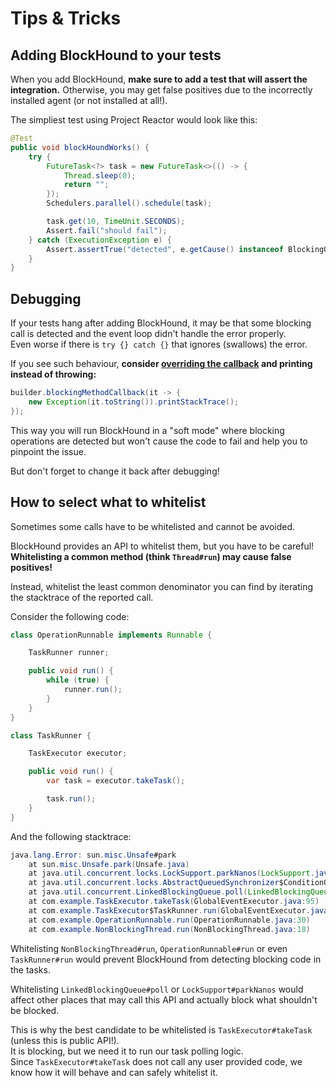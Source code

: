 # Tips & Tricks

## Adding BlockHound to your tests

When you add BlockHound, **make sure to add a test that will assert the integration.**
Otherwise, you may get false positives due to the incorrectly installed agent (or not installed at all!).

The simpliest test using Project Reactor would look like this:
```java
@Test
public void blockHoundWorks() {
    try {
        FutureTask<?> task = new FutureTask<>(() -> {
            Thread.sleep(0);
            return "";
        });
        Schedulers.parallel().schedule(task);

        task.get(10, TimeUnit.SECONDS);
        Assert.fail("should fail");
    } catch (ExecutionException e) {
        Assert.assertTrue("detected", e.getCause() instanceof BlockingOperationError);
    }
}
```

## Debugging

If your tests hang after adding BlockHound, it may be that some blocking call is detected
and the event loop didn't handle the error properly.  
Even worse if there is `try {} catch {}` that ignores (swallows) the error. 

If you see such behaviour, **consider [overriding the callback](customization.md) and printing instead of throwing:**
```java
builder.blockingMethodCallback(it -> {
    new Exception(it.toString()).printStackTrace();
});
```

This way you will run BlockHound in a "soft mode" where blocking operations
are detected but won't cause the code to fail and help you to pinpoint the issue.

But don't forget to change it back after debugging!

## How to select what to whitelist

Sometimes some calls have to be whitelisted and cannot be avoided.

BlockHound provides an API to whitelist them, but you have to be careful!  
**Whitelisting a common method (think `Thread#run`) may cause false positives!**

Instead, whitelist the least common denominator you can find by iterating
the stacktrace of the reported call.

Consider the following code:
```java
class OperationRunnable implements Runnable {

    TaskRunner runner;

    public void run() {
        while (true) {
            runner.run();
        }
    }
}

class TaskRunner {

    TaskExecutor executor;

    public void run() {
        var task = executor.takeTask();

        task.run();
    }
} 
```

And the following stacktrace:
```java
java.lang.Error: sun.misc.Unsafe#park
    at sun.misc.Unsafe.park(Unsafe.java)
    at java.util.concurrent.locks.LockSupport.parkNanos(LockSupport.java:215)
    at java.util.concurrent.locks.AbstractQueuedSynchronizer$ConditionObject.awaitNanos(AbstractQueuedSynchronizer.java:2078)
    at java.util.concurrent.LinkedBlockingQueue.poll(LinkedBlockingQueue.java:467)
    at com.example.TaskExecutor.takeTask(GlobalEventExecutor.java:95)
    at com.example.TaskExecutor$TaskRunner.run(GlobalEventExecutor.java:239)
    at com.example.OperationRunnable.run(OperationRunnable.java:30)
    at com.example.NonBlockingThread.run(NonBlockingThread.java:18)
```

Whitelisting `NonBlockingThread#run`, `OperationRunnable#run` or even `TaskRunner#run` would
prevent BlockHound from detecting blocking code in the tasks.

Whitelisting `LinkedBlockingQueue#poll` or `LockSupport#parkNanos` would affect
other places that may call this API and actually block what shouldn't be blocked.

This is why the best candidate to be whitelisted is `TaskExecutor#takeTask` (unless this is public API!).  
It is blocking, but we need it to run our task polling logic.  
Since `TaskExecutor#takeTask` does not call any user provided code, we know how it will behave
and can safely whitelist it.
